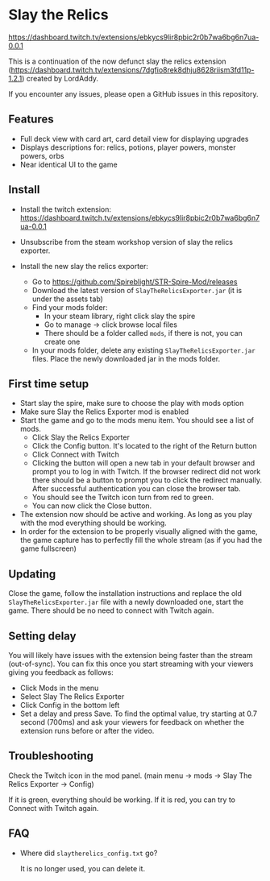 # Slay the Relics

<https://dashboard.twitch.tv/extensions/ebkycs9lir8pbic2r0b7wa6bg6n7ua-0.0.1>

This is a continuation of the now defunct slay the relics extension
(https://dashboard.twitch.tv/extensions/7dgfio8rek8dhju8628riism3fd11p-1.2.1) created by LordAddy.

If you encounter any issues, please open a GitHub issues in this repository.

## Features

- Full deck view with card art, card detail view for displaying upgrades
- Displays descriptions for: relics, potions, player powers, monster powers, orbs
- Near identical UI to the game

## Install

- Install the twitch extension: <https://dashboard.twitch.tv/extensions/ebkycs9lir8pbic2r0b7wa6bg6n7ua-0.0.1>

- Unsubscribe from the steam workshop version of slay the relics exporter.

- Install the new slay the relics exporter:
  - Go to https://github.com/Spireblight/STR-Spire-Mod/releases
  - Download the latest version of `SlayTheRelicsExporter.jar` (it is under the assets tab)
  - Find your mods folder:
    - In your steam library, right click slay the spire
    - Go to manage -> click browse local files
    - There should be a folder called `mods`, if there is not, you can create one
  - In your mods folder, delete any existing `SlayTheRelicsExporter.jar` files. Place the newly downloaded jar in the mods folder.

## First time setup

- Start slay the spire, make sure to choose the play with mods option
- Make sure Slay the Relics Exporter mod is enabled
- Start the game and go to the mods menu item. You should see a list of mods.
  - Click Slay the Relics Exporter
  - Click the Config button. It's located to the right of the Return button
  - Click Connect with Twitch
  - Clicking the button will open a new tab in your default browser and prompt you to log in with Twitch.
    If the browser redirect did not work there should be a button to prompt you to click the redirect manually.
    After successful authentication you can close the browser tab.
  - You should see the Twitch icon turn from red to green.
  - You can now click the Close button.
- The extension now should be active and working. As long as you play with the mod everything should be working.
- In order for the extension to be properly visually aligned with the game, the game capture has to perfectly fill the
  whole stream (as if you had the game fullscreen)

## Updating

Close the game, follow the installation instructions and replace the old `SlayTheRelicsExporter.jar` file with a newly downloaded one,
start the game.  There should be no need to connect with Twitch again.

## Setting delay

You will likely have issues with the extension being faster than the stream (out-of-sync).
You can fix this once you start streaming with your viewers giving you feedback as follows:
* Click Mods in the menu
* Select Slay The Relics Exporter
* Click Config in the bottom left
* Set a delay and press Save. To find the optimal value, try starting at 0.7 second (700ms) and ask your viewers for
feedback on whether the extension runs before or after the video.

## Troubleshooting

Check the Twitch icon in the mod panel. (main menu -> mods -> Slay The Relics Exporter -> Config)

If it is green, everything should be working.
If it is red, you can try to Connect with Twitch again.

## FAQ

- Where did `slaytherelics_config.txt` go?

  It is no longer used, you can delete it.